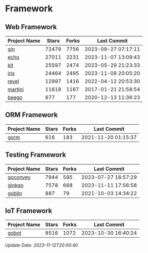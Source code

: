 # Framework

## Web Framework
| Project Name | Stars | Forks | Last Commit |
| ------------ | ----- | ----- | ----------- |
| [gin](https://github.com/gin-gonic/gin) | 72479 | 7756 | 2023-09-27 07:17:11 |
| [echo](https://github.com/labstack/echo) | 27011 | 2231 | 2023-11-07 13:09:43 |
| [kit](https://github.com/go-kit/kit) | 25597 | 2474 | 2023-05-29 21:23:33 |
| [iris](https://github.com/kataras/iris) | 24464 | 2495 | 2023-11-09 20:05:20 |
| [revel](https://github.com/revel/revel) | 12997 | 1416 | 2022-04-12 20:53:30 |
| [martini](https://github.com/go-martini/martini) | 11618 | 1167 | 2017-01-21 21:58:54 |
| [beego](https://github.com/astaxie/beego) | 677 | 177 | 2020-12-13 11:36:23 |

## ORM Framework
| Project Name | Stars | Forks | Last Commit |
| ------------ | ----- | ----- | ----------- |
| [gorm](https://github.com/jinzhu/gorm) | 616 | 183 | 2021-11-20 01:15:37 |

## Testing Framework
| Project Name | Stars | Forks | Last Commit |
| ------------ | ----- | ----- | ----------- |
| [goconvey](https://github.com/smartystreets/goconvey) | 7944 | 595 | 2023-07-27 16:57:29 |
| [ginkgo](https://github.com/onsi/ginkgo) | 7578 | 668 | 2023-11-11 17:56:58 |
| [goblin](https://github.com/franela/goblin) | 887 | 79 | 2021-10-03 14:34:22 |

## IoT Framework
| Project Name | Stars | Forks | Last Commit |
| ------------ | ----- | ----- | ----------- |
| [gobot](https://github.com/hybridgroup/gobot) | 8516 | 1072 | 2023-10-30 16:40:24 |

*Update Date: 2023-11-12T20:00:40*